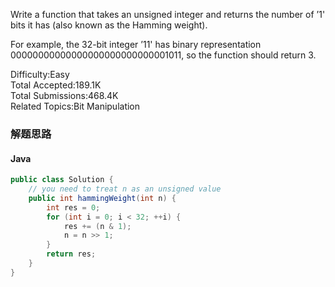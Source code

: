 Write a function that takes an unsigned integer and returns the number of ’1' bits it has (also known as the Hamming weight).

For example, the 32-bit integer ’11' has binary representation 00000000000000000000000000001011, so the function should return 3.

Difficulty:Easy  
Total Accepted:189.1K  
Total Submissions:468.4K  
Related Topics:Bit Manipulation

### 解题思路
#### Java
```java
public class Solution {
    // you need to treat n as an unsigned value
    public int hammingWeight(int n) {
        int res = 0;
        for (int i = 0; i < 32; ++i) {
            res += (n & 1);
            n = n >> 1;
        }
        return res;
    }
}
```